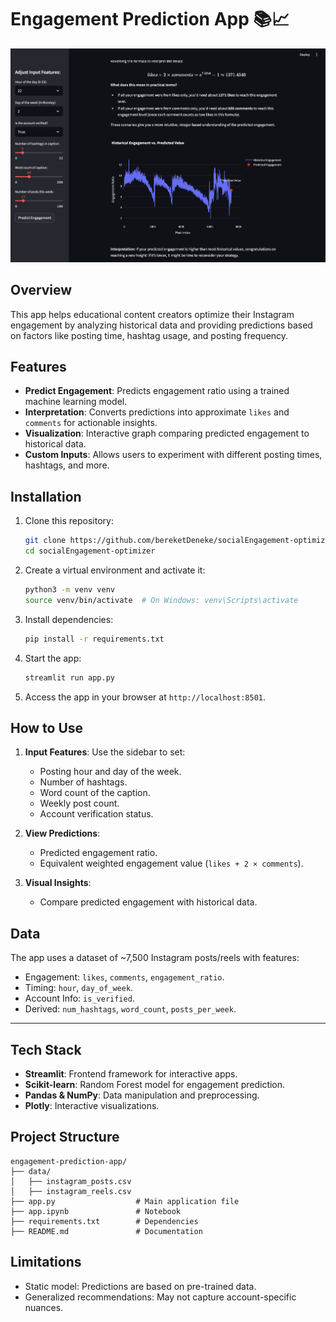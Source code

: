 # Engagement Prediction App 📚📈
![alt text](image.png)
## Overview

This app helps educational content creators optimize their Instagram engagement by analyzing historical data and providing predictions based on factors like posting time, hashtag usage, and posting frequency.

## Features

- **Predict Engagement**: Predicts engagement ratio using a trained machine learning model.
- **Interpretation**: Converts predictions into approximate `likes` and `comments` for actionable insights.
- **Visualization**: Interactive graph comparing predicted engagement to historical data.
- **Custom Inputs**: Allows users to experiment with different posting times, hashtags, and more.

## Installation

1. Clone this repository:
   ```bash
   git clone https://github.com/bereketDeneke/socialEngagement-optimizer.git
   cd socialEngagement-optimizer
   ```

2. Create a virtual environment and activate it:
   ```bash
   python3 -m venv venv
   source venv/bin/activate  # On Windows: venv\Scripts\activate
   ```

3. Install dependencies:
   ```bash
   pip install -r requirements.txt
   ```

4. Start the app:
   ```bash
   streamlit run app.py
   ```

5. Access the app in your browser at `http://localhost:8501`.

## How to Use

1. **Input Features**: Use the sidebar to set:
   - Posting hour and day of the week.
   - Number of hashtags.
   - Word count of the caption.
   - Weekly post count.
   - Account verification status.

2. **View Predictions**:
   - Predicted engagement ratio.
   - Equivalent weighted engagement value (`likes + 2 × comments`).

3. **Visual Insights**:
   - Compare predicted engagement with historical data.

## Data

The app uses a dataset of ~7,500 Instagram posts/reels with features:
- Engagement: `likes`, `comments`, `engagement_ratio`.
- Timing: `hour`, `day_of_week`.
- Account Info: `is_verified`.
- Derived: `num_hashtags`, `word_count`, `posts_per_week`.

---

## Tech Stack

- **Streamlit**: Frontend framework for interactive apps.
- **Scikit-learn**: Random Forest model for engagement prediction.
- **Pandas & NumPy**: Data manipulation and preprocessing.
- **Plotly**: Interactive visualizations.

## Project Structure

```
engagement-prediction-app/
├── data/
│   ├── instagram_posts.csv
│   ├── instagram_reels.csv
├── app.py                  # Main application file
├── app.ipynb               # Notebook 
├── requirements.txt        # Dependencies
├── README.md               # Documentation
```

## Limitations

- Static model: Predictions are based on pre-trained data.
- Generalized recommendations: May not capture account-specific nuances.
